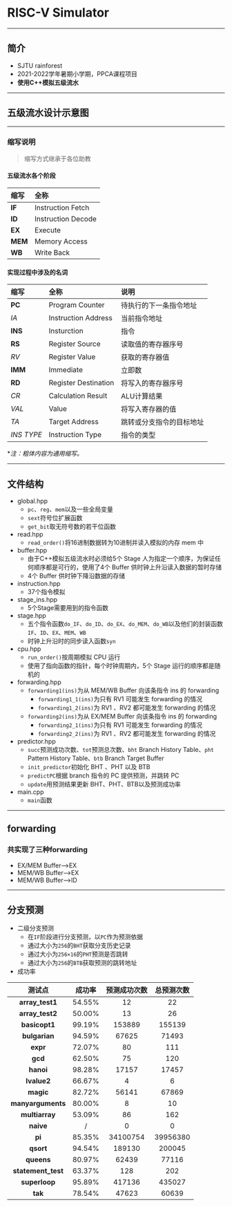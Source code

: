 # **RISC-V Simulator**
***
## **简介**
- SJTU rainforest
- 2021-2022学年暑期小学期，PPCA课程项目
- **使用C++模拟五级流水**
***
## **五级流水设计示意图**

***
### **缩写说明**
> 缩写方式继承于各位助教
#### 五级流水各个阶段
| **缩写** | **全称** |
| :--- | :----------------- |
| **IF**  | Instruction Fetch  |
| **ID**  | Instruction Decode |
| **EX**  | Execute            |
| **MEM** | Memory Access      |
| **WB**  | Write Back         |
#### 实现过程中涉及的名词
| **缩写** | **全称** | **说明** |
| :--- | :-------------------- | :----------------------- |
| **PC**  | Program Counter      | 待执行的下一条指令地址 |
| *IA*  | Instruction Address  | 当前指令地址 |
| **INS** | Insturction          | 指令 |
| **RS**  | Register Source      | 读取值的寄存器序号 |
| *RV*  | Register Value       | 获取的寄存器值 |
| **IMM** | Immediate            | 立即数 |
| **RD**  | Register Destination | 将写入的寄存器序号 |
| *CR*  | Calculation Result   | ALU计算结果 |
| *VAL* | Value                | 将写入寄存器的值 |
| *TA*  | Target Address       | 跳转或分支指令的目标地址 |
| *INS TYPE* | Instruction Type | 指令的类型 |

**注：粗体内容为通用缩写。*
***
## 文件结构
- global.hpp
    - `pc`、`reg`、`mem`以及一些全局变量
    - `sext`符号位扩展函数
    - `get_bit`取无符号数的若干位函数
- read.hpp
    - `read_order()`将16进制数据转为10进制并读入模拟的内存 mem 中
- buffer.hpp
    - 由于C++模拟五级流水时必须给5个 Stage 人为指定一个顺序，为保证任何顺序都是可行的，使用了4个 Buffer 供时钟上升沿读入数据的暂时存储
    - 4个 Buffer 供时钟下降沿数据的存储
- instruction.hpp
    - 37个指令模拟
- stage_ins.hpp
    - 5个Stage需要用到的指令函数
- stage.hpp
    - 五个指令函数`do_IF`、`do_ID`、`do_EX`、`do_MEM`、`do_WB`以及他们的封装函数`IF`、`ID`、`EX`、`MEM`、`WB`
    - 时钟上升沿时的同步读入函数`syn`
- cpu.hpp
    - `run_order()`按周期模拟 CPU 运行
    - 使用了指向函数的指针，每个时钟周期内，5个 Stage 运行的顺序都是随机的
- forwarding.hpp
    - `forwarding1(ins)`为从 MEM/WB Buffer 向该条指令 ins 的 forwarding
        - `forwarding1_1(ins)`为只有 RV1 可能发生 forwarding 的情况
        - `forwarding1_2(ins)`为 RV1 、RV2 都可能发生 forwarding 的情况
    - `forwarding2(ins)`为从 EX/MEM Buffer 向该条指令 ins 的 forwarding
        - `forwarding2_1(ins)`为只有 RV1 可能发生 forwarding 的情况
        - `forwarding2_2(ins)`为 RV1 、RV2 都可能发生 forwarding 的情况
- predictor.hpp
    - `succ`预测成功次数、`tot`预测总次数、`bht` Branch History Table、`pht` Pattern History Table、`btb` Branch Target Buffer
    - `init_predictor`初始化 BHT 、PHT 以及 BTB
    - `predictPC`根据 branch 指令的 PC 提供预测，并跳转 PC
    - `update`用预测结果更新 BHT、PHT、BTB以及预测成功率
- main.cpp
    - `main`函数
***
## forwarding
### 共实现了三种forwarding
- EX/MEM Buffer-->EX
- MEM/WB Buffer-->EX
- MEM/WB Buffer-->ID
***
## 分支预测
- 二级分支预测
    - 在`IF`阶段进行分支预测，以`PC`作为预测依据
    - 通过大小为`256`的`BHT`获取分支历史记录
    - 通过大小为`256×16`的`PHT`预测是否跳转
    - 通过大小为`256`的`BTB`获取预测的跳转地址
- 成功率

| **测试点** | **成功率** | **预测成功次数** | **总预测次数** |
| :-----: | :----: | :----------: | :------: |
| **array_test1**    | 54.55% | 12 | 22 |
| **array_test2**    | 50.00% | 13 | 26 |
| **basicopt1**      | 99.19% | 153889 | 155139 |
| **bulgarian**      | 94.59% | 67625 | 71493 |
| **expr**           | 72.07% | 80 | 111 |
| **gcd**            | 62.50% | 75 | 120 |
| **hanoi**          | 98.28% | 17157 | 17457 |
| **lvalue2**        | 66.67% | 4 | 6 |
| **magic**          | 82.72% | 56141 | 67869 |
| **manyarguments**  | 80.00% | 8 | 10 |
| **multiarray**     | 53.09% | 86 | 162 |
| **naive**          | /      | 0 | 0 |
| **pi**             | 85.35% | 34100754 | 39956380|
| **qsort**          | 94.54% | 189130 | 200045 |
| **queens**         | 80.97% | 62439 | 77116 |
| **statement_test** | 63.37% | 128 | 202 |
| **superloop**      | 95.89% | 417136 | 435027 |
| **tak**            | 78.54% | 47623 | 60639 |